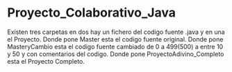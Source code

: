 # Proyecto_Colaborativo_Java
Existen tres carpetas  en dos hay un fichero del codigo fuente .java y en una el Proyecto.
Donde pone Master esta el codigo fuente original.
Donde pone MasteryCambio esta el codigo fuente cambiado de 0 a 499(500) a entre 10 y 50 y con comentarios del codigo.
Donde pone ProyectoAdivino_Completo esta el Proyecto Completo.
